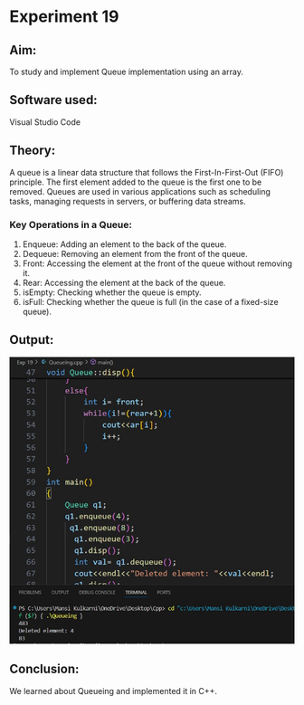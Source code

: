 # Experiment 19
## Aim: 
To study and implement Queue implementation using an array.
## Software used: 
Visual Studio Code
## Theory:
A queue is a linear data structure that follows the First-In-First-Out (FIFO) principle. The first element added to the queue is the first one to be removed. Queues are used in various applications such as scheduling tasks, managing requests in servers, or buffering data streams.
### Key Operations in a Queue:
1. Enqueue: Adding an element to the back of the queue.
2. Dequeue: Removing an element from the front of the queue.
3. Front: Accessing the element at the front of the queue without removing it.
4. Rear: Accessing the element at the back of the queue.
5. isEmpty: Checking whether the queue is empty.
6. isFull: Checking whether the queue is full (in the case of a fixed-size queue).
## Output:
![output](Queueing.jpg)
## Conclusion:
We learned about Queueing and implemented it in C++. 

